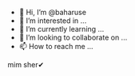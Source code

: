 - 👋 Hi, I’m @baharuse
- 👀 I’m interested in ...
- 🌱 I’m currently learning ...
- 💞️ I’m looking to collaborate on ...
- 📫 How to reach me ...

<!---
baharuse/baharuse is a ✨ special ✨ repository because its `README.md` (this file) appears on your GitHub profile.
You can click the Preview link to take a look at your changes.
--->mim sher✔
